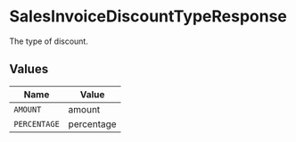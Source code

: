 # SalesInvoiceDiscountTypeResponse

The type of discount.


## Values

| Name         | Value        |
| ------------ | ------------ |
| `AMOUNT`     | amount       |
| `PERCENTAGE` | percentage   |